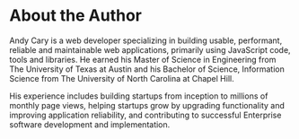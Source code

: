 # About the Author

Andy Cary is a web developer specializing in building usable, performant, reliable and maintainable web applications, primarily using JavaScript code, tools and libraries. He earned his Master of Science in Engineering from The University of Texas at Austin and his Bachelor of Science, Information Science from The University of North Carolina at Chapel Hill. 

His experience includes building startups from inception to millions of monthly page views, helping startups grow by upgrading functionality and improving application reliability, and contributing to successful Enterprise software development and implementation.

